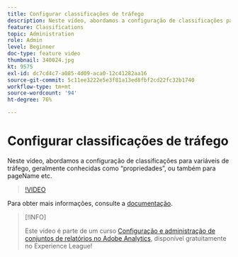 ```yaml
---
title: Configurar classificações de tráfego
description: Neste vídeo, abordamos a configuração de classificações para variáveis de tráfego, geralmente conhecidas como “propriedades”, ou também para pageName etc.
feature: Classifications
topic: Administration
role: Admin
level: Beginner
doc-type: feature video
thumbnail: 340024.jpg
kt: 9575
exl-id: dc7cd4c7-a085-4d09-aca0-12c41282aa16
source-git-commit: 5c11ee3222e5e3f81a13ed8fbf2cd22fc32b1740
workflow-type: tm+mt
source-wordcount: '94'
ht-degree: 76%

---
```


# Configurar classificações de tráfego

Neste vídeo, abordamos a configuração de classificações para variáveis de tráfego, geralmente conhecidas como “propriedades”, ou também para pageName etc.

>[!VIDEO](https://video.tv.adobe.com/v/340024/?quality=12&learn=on)

Para obter mais informações, consulte a [documentação](https://experienceleague.adobe.com/docs/analytics/admin/admin-tools/traffic-variables/traffic-classifications.html?lang=pt-BR).

>[!INFO]
>
> Este vídeo é parte de um curso [Configuração e administração de conjuntos de relatórios no Adobe Analytics](https://experienceleague.adobe.com/?recommended=Analytics-A-1-2021.1.administration&amp;lang=pt-BR), disponível gratuitamente no Experience League!
